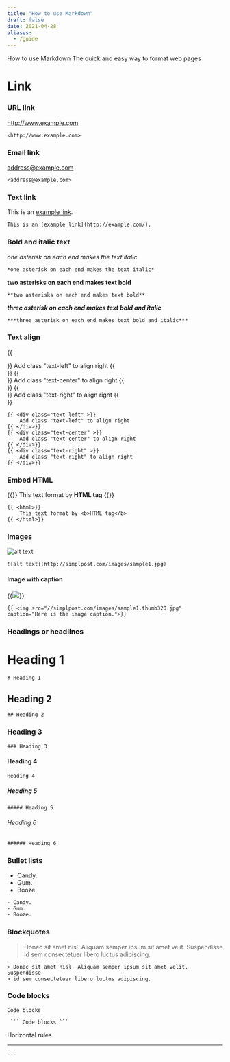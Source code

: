 ```yaml
---
title: "How to use Markdown"
draft: false
date: 2021-04-28
aliases:
  - /guide
---
```

How to use Markdown
The quick and easy way to format web pages
# Link
### URL link
http://www.example.com
```
<http://www.example.com>
```

### Email link
address@example.com
```
<address@example.com>
```
### Text link
This is an [example link](http://example.com/).

```
This is an [example link](http://example.com/).
```

### Bold and italic text
*one asterisk on each end makes the text italic*
```
*one asterisk on each end makes the text italic*
```

**two asterisks on each end makes text bold**
```
**two asterisks on each end makes text bold**
```

***three asterisk on each end makes text bold and italic***
```
***three asterisk on each end makes text bold and italic***
```

### Text align
{{<div class="text-left" >}}
    Add class "text-left" to align right
{{</div>}}
{{<div class="text-center" >}}
    Add class "text-center" to align right
{{</div>}}
{{<div class="text-right" >}}
    Add class "text-right" to align right
{{</div>}}
````
{{ <div class="text-left" >}}
    Add class "text-left" to align right
{{ </div>}}
{{ <div class="text-center" >}}
    Add class "text-center" to align right
{{ </div>}}
{{ <div class="text-right" >}}
    Add class "text-right" to align right
{{ </div>}}
````

### Embed HTML
{{<html>}}
    This text format by <b>HTML tag</b>
{{</html>}}
```
{{ <html>}}
    This text format by <b>HTML tag</b>
{{ </html>}}
```


### Images

![alt text](http://simplpost.com/images/sample1.jpg)
```
![alt text](http://simplpost.com/images/sample1.jpg)
```

#### Image with caption
{{<img src="//simplpost.com/images/sample1.thumb320.jpg" caption="Here is the image caption.">}}

```
{{ <img src="//simplpost.com/images/sample1.thumb320.jpg" caption="Here is the image caption.">}}
```

### Headings or headlines
# Heading 1
```
# Heading 1
```
## Heading 2
```
## Heading 2
```
### Heading 3
```
### Heading 3
```
#### Heading 4
````
Heading 4
````

##### Heading 5
```
##### Heading 5
`````

###### Heading 6
```
###### Heading 6
`````

### Bullet lists

- Candy.
- Gum.
- Booze.

```
- Candy.
- Gum.
- Booze.
```



### Blockquotes

> Donec sit amet nisl. Aliquam semper ipsum sit amet velit. Suspendisse
> id sem consectetuer libero luctus adipiscing.
```
> Donec sit amet nisl. Aliquam semper ipsum sit amet velit. Suspendisse
> id sem consectetuer libero luctus adipiscing.
```

### Code blocks

```
Code blocks
```
```
 ``` Code blocks ```
```

Horizontal rules

---
```
---
```


